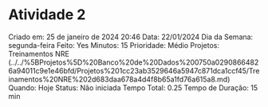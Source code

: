 # Atividade 2

Criado em: 25 de janeiro de 2024 20:46
Data: 22/01/2024
Dia da Semana: segunda-feira
Feito: Yes
Minutos: 15
Prioridade: Médio
Projetos: Treinamentos NRE (../../%5BProjetos%5D%20Banco%20de%20Dados%200750a02908664826a94011c9e1e46bfd/Projetos%201cc23ab3529646a5947c871dca1ccf45/Treinamentos%20NRE%202d683daa678a4d4f8b65a1fd76a615a8.md)
Quando: Hoje
Status: Não iniciada
Tempo Total: 0.25
Tempo de Duração: 15 min